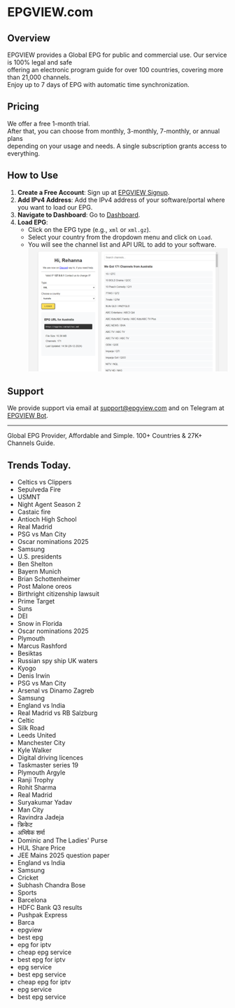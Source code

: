 # EPGVIEW.com



## Overview
EPGVIEW provides a Global EPG for public and commercial use. Our service is 100% legal and safe\
offering an electronic program guide for over 100 countries, covering more than 21,000 channels.\
Enjoy up to 7 days of EPG with automatic time synchronization.

## Pricing
We offer a free 1-month trial. \
After that, you can choose from monthly, 3-monthly, 7-monthly, or annual plans \
depending on your usage and needs. A single subscription grants access to everything.

## How to Use
1. **Create a Free Account**: Sign up at [EPGVIEW Signup](https://epgview.com/signup.php).
2. **Add IPv4 Address**: Add the IPv4 address of your software/portal where you want to load our EPG.
3. **Navigate to Dashboard**: Go to [Dashboard](https://epgview.com/dashboard.php).
4. **Load EPG**:
   - Click on the EPG type (e.g., `xml` or `xml.gz`).
   - Select your country from the dropdown menu and click on `Load`.
   - You will see the channel list and API URL to add to your software.
![EPGVIEW](img/dashboard.png)
## Support
We provide support via email at [support@epgview.com](mailto:support@epgview.com) and on Telegram at [EPGVIEW Bot](https://t.me/epgview_bot).

---

Global EPG Provider, Affordable and Simple. 100+ Countries & 27K+ Channels Guide.

## Trends Today.

- Celtics vs Clippers
- Sepulveda Fire
- USMNT
- Night Agent Season 2
- Castaic fire
- Antioch High School
- Real Madrid
- PSG vs Man City
- Oscar nominations 2025
- Samsung
- U.S. presidents
- Ben Shelton
- Bayern Munich
- Brian Schottenheimer
- Post Malone oreos
- Birthright citizenship lawsuit
- Prime Target
- Suns
- DEI
- Snow in Florida
- Oscar nominations 2025
- Plymouth
- Marcus Rashford
- Besiktas
- Russian spy ship UK waters
- Kyogo
- Denis Irwin
- PSG vs Man City
- Arsenal vs Dinamo Zagreb
- Samsung
- England vs India
- Real Madrid vs RB Salzburg
- Celtic
- Silk Road
- Leeds United
- Manchester City
- Kyle Walker
- Digital driving licences
- Taskmaster series 19
- Plymouth Argyle
- Ranji Trophy
- Rohit Sharma
- Real Madrid
- Suryakumar Yadav
- Man City
- Ravindra Jadeja
- क्रिकेट
- अभिषेक शर्मा
- Dominic and The Ladies' Purse
- HUL Share Price
- JEE Mains 2025 question paper
- England vs India
- Samsung
- Cricket
- Subhash Chandra Bose
- Sports
- Barcelona
- HDFC Bank Q3 results
- Pushpak Express
- Barca
- epgview
- best epg
- epg for iptv
- cheap epg service
- best epg for iptv
- epg service
- best epg service
- cheap epg for iptv
- epg service
- best epg service
